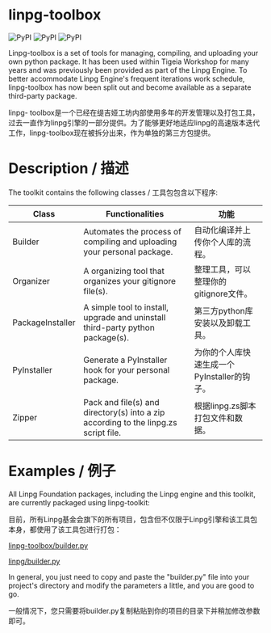 # linpg-toolbox

![PyPI](https://img.shields.io/pypi/pyversions/linpgtoolbox?style=for-the-badge&logo=pypi) ![PyPI](https://img.shields.io/pypi/v/linpgtoolbox?style=for-the-badge&logo=pypi) ![PyPI](https://img.shields.io/pypi/dm/linpgtoolbox?style=for-the-badge&logo=pypi)

Linpg-toolbox is a set of tools for managing, compiling, and uploading your own python package. It has been used within Tigeia Workshop for many years and was previously been provided as part of the Linpg Engine. To better accommodate Linpg Engine's frequent iterations work schedule, linpg-toolbox has now been split out and become available as a separate third-party package.

linpg- toolbox是一个已经在缇吉娅工坊内部使用多年的开发管理以及打包工具，过去一直作为linpg引擎的一部分提供。为了能够更好地适应linpg的高速版本迭代工作，linpg-toolbox现在被拆分出来，作为单独的第三方包提供。



# Description / 描述

The toolkit contains the following classes / 工具包包含以下程序:

| Class            | Functionalities                                              | 功能                                        |
| ---------------- | ------------------------------------------------------------ | ------------------------------------------- |
| Builder          | Automates the process of compiling and uploading your personal package. | 自动化编译并上传你个人库的流程。            |
| Organizer        | A organizing tool that organizes your gitignore file(s).     | 整理工具，可以整理你的gitignore文件。       |
| PackageInstaller | A simple tool to install, upgrade and uninstall third-party python package(s). | 第三方python库安装以及卸载工具。            |
| PyInstaller      | Generate a PyInstaller hook for your personal package.       | 为你的个人库快速生成一个PyInstaller的钩子。 |
| Zipper           | Pack and file(s) and directory(s) into a zip according to the linpg.zs script file. | 根据linpg.zs脚本打包文件和数据。            |



# Examples / 例子

All Linpg Foundation packages, including the Linpg engine and this toolkit, are currently packaged using linpg-toolkit:

目前，所有Linpg基金会旗下的所有项目，包含但不仅限于Linpg引擎和该工具包本身，都使用了该工具包进行打包：

[linpg-toolbox/builder.py](https://github.com/LinpgFoundation/linpg-toolbox/blob/master/builder.py)

[linpg/builder.py](https://github.com/LinpgFoundation/linpg/blob/master/builder.py)

In general, you just need to copy and paste the "builder.py" file into your project's directory and modify the parameters a little, and you are good to go.

一般情况下，您只需要将builder.py复制粘贴到你的项目的目录下并稍加修改参数即可。
